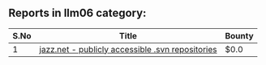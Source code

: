 ## Reports in llm06 category:
| S.No | Title | Bounty |
| ---- | ----- | ------ |
| 1 | [jazz.net - publicly accessible .svn repositories](https://hackerone.com/reports/2398335) | $0.0 |